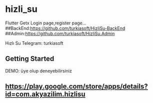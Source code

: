 # hizli_su
Flutter
Getx
Login page,register page...
##BackEnd:https://github.com/turkiasoft/HizliSu-BackEnd 
##Admin:https://github.com/turkiasoft/HizliSu.Admin 



Hızlı Su
Telegram: turkiasoft
## Getting Started
DEMO: üye olup deneyebilirsiniz
## https://play.google.com/store/apps/details?id=com.akyazilim.hizlisu
